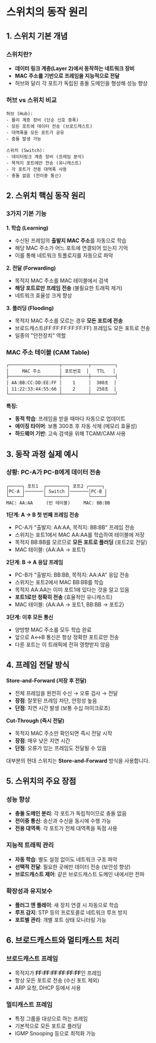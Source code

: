 # 스위치의 동작 원리

## 1. 스위치 기본 개념

### 스위치란?

- **데이터 링크 계층(Layer 2)에서 동작하는 네트워크 장비**
- **MAC 주소를 기반으로 프레임을 지능적으로 전달**
- 허브와 달리 각 포트가 독립된 충돌 도메인을 형성해 성능 향상

### 허브 vs 스위치 비교

```
허브 (Hub):
- 물리 계층 장비 (단순 신호 증폭)
- 모든 포트에 데이터 전송 (브로드캐스트)
- 대역폭을 모든 포트가 공유
- 충돌 발생 가능

스위치 (Switch):
- 데이터링크 계층 장비 (프레임 분석)
- 목적지 포트에만 전송 (유니캐스트)
- 각 포트가 전용 대역폭 사용
- 충돌 없음 (전이중 통신)
```

## 2. 스위치 핵심 동작 원리

### 3가지 기본 기능

**1. 학습 (Learning)**

- 수신된 프레임의 **출발지 MAC 주소**를 자동으로 학습
- 해당 MAC 주소가 어느 포트에 연결되어 있는지 기억
- 이를 통해 네트워크 토폴로지를 자동으로 파악

**2. 전달 (Forwarding)**

- 목적지 MAC 주소를 MAC 테이블에서 검색
- **해당 포트로만 프레임 전송** (불필요한 트래픽 제거)
- 네트워크 효율성 크게 향상

**3. 플러딩 (Flooding)**

- 목적지 MAC 주소를 모르는 경우 **모든 포트에 전송**
- 브로드캐스트(FF:FF:FF:FF:FF:FF) 프레임도 모든 포트로 전송
- 일종의 "안전장치" 역할

### MAC 주소 테이블 (CAM Table)

```
┌───────────────────┬──────────┬─────────┐
│     MAC 주소       │ 포트번호  │   TTL   │
├───────────────────┼──────────┼─────────┤
│ AA:BB:CC:DD:EE:FF │    1     │  300초  │
│ 11:22:33:44:55:66 │    2     │  250초  │
└───────────────────┴──────────┴─────────┘
```

**특징:**

- **동적 학습**: 프레임을 받을 때마다 자동으로 업데이트
- **에이징 타이머**: 보통 300초 후 자동 삭제 (메모리 효율성)
- **하드웨어 기반**: 고속 검색을 위해 TCAM/CAM 사용

## 3. 동작 과정 실제 예시

### 상황: PC-A가 PC-B에게 데이터 전송

```
┌─────┐ 포트1  ┌────────┐ 포트2 ┌─────┐
│PC-A │───────│ Switch │───────│PC-B │
└─────┘       └────────┘       └─────┘
MAC: AA:AA     (빈 테이블)     MAC: BB:BB
```

**1단계: A → B 첫 번째 프레임 전송**

- PC-A가 "출발지: AA:AA, 목적지: BB:BB" 프레임 전송
- 스위치는 포트1에서 MAC AA:AA를 학습하여 테이블에 저장
- 목적지 BB:BB를 모르므로 **모든 포트로 플러딩** (포트2로 전달)
- MAC 테이블: {AA:AA → 포트1}

**2단계: B → A 응답 프레임**

- PC-B가 "출발지: BB:BB, 목적지: AA:AA" 응답 전송
- 스위치는 포트2에서 MAC BB:BB를 학습
- 목적지 AA:AA는 이미 포트1에 있다는 것을 알고 있음
- **포트1로만 정확히 전송** (효율적인 유니캐스트)
- MAC 테이블: {AA:AA → 포트1, BB:BB → 포트2}

**3단계: 이후 모든 통신**

- 양방향 MAC 주소를 모두 학습 완료
- 앞으로 A↔B 통신은 항상 정확한 포트로만 전송
- 다른 포트는 이 트래픽에 전혀 영향받지 않음

## 4. 프레임 전달 방식

**Store-and-Forward (저장 후 전달)**

- 전체 프레임을 완전히 수신 → 오류 검사 → 전달
- **장점**: 잘못된 프레임 차단, 안정성 높음
- **단점**: 지연 시간 발생 (보통 수십 마이크로초)

**Cut-Through (즉시 전달)**

- 목적지 MAC 주소만 확인되면 즉시 전달 시작
- **장점**: 매우 낮은 지연 시간
- **단점**: 오류가 있는 프레임도 전달될 수 있음

대부분의 현대 스위치는 **Store-and-Forward** 방식을 사용합니다.

## 5. 스위치의 주요 장점

### 성능 향상

- **충돌 도메인 분리**: 각 포트가 독립적이므로 충돌 없음
- **전이중 통신**: 송신과 수신을 동시에 수행 가능
- **전용 대역폭**: 각 포트가 전체 대역폭을 독점 사용

### 지능적 트래픽 관리

- **자동 학습**: 별도 설정 없이도 네트워크 구조 파악
- **선택적 전달**: 필요한 곳에만 데이터 전송 (보안성 향상)
- **브로드캐스트 제어**: 같은 브로드캐스트 도메인 내에서만 전파

### 확장성과 유지보수

- **플러그 앤 플레이**: 새 장치 연결 시 자동으로 학습
- **루프 감지**: STP 등의 프로토콜로 네트워크 루프 방지
- **포트별 관리**: 개별 포트 상태 모니터링 가능

## 6. 브로드캐스트와 멀티캐스트 처리

### 브로드캐스트 프레임

- 목적지가 **FF:FF:FF:FF:FF:FF**인 프레임
- 항상 모든 포트로 전송 (수신 포트 제외)
- ARP 요청, DHCP 등에서 사용

### 멀티캐스트 프레임

- 특정 그룹을 대상으로 하는 프레임
- 기본적으로 모든 포트로 플러딩
- IGMP Snooping 등으로 최적화 가능
